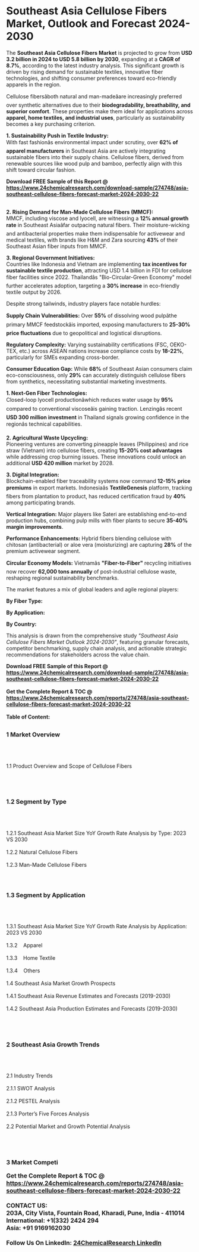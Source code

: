 <h1>Southeast Asia Cellulose Fibers Market, Outlook and Forecast 2024-2030</h1><p>The <strong>Southeast Asia Cellulose Fibers Market</strong> is projected to grow from <strong>USD 3.2 billion in 2024 to USD 5.8 billion by 2030</strong>, expanding at a <strong>CAGR of 8.7%</strong>, according to the latest industry analysis. This significant growth is driven by rising demand for sustainable textiles, innovative fiber technologies, and shifting consumer preferences toward eco-friendly apparels in the region.</p><p>Cellulose fibersâboth natural and man-madeâare increasingly preferred over synthetic alternatives due to their <strong>biodegradability, breathability, and superior comfort</strong>. These properties make them ideal for applications across <strong>apparel, home textiles, and industrial uses</strong>, particularly as sustainability becomes a key purchasing criterion.</p><p><strong>1. Sustainability Push in Textile Industry:</strong><br>
With fast fashionâs environmental impact under scrutiny, over <strong>62% of apparel manufacturers</strong> in Southeast Asia are actively integrating sustainable fibers into their supply chains. Cellulose fibers, derived from renewable sources like wood pulp and bamboo, perfectly align with this shift toward circular fashion.</p><div><b>Download FREE Sample of this Report @ 
            <a href="https://www.24chemicalresearch.com/download-sample/274748/asia-southeast-cellulose-fibers-forecast-market-2024-2030-22">
            https://www.24chemicalresearch.com/download-sample/274748/asia-southeast-cellulose-fibers-forecast-market-2024-2030-22</a></b></div><br><p><strong>2. Rising Demand for Man-Made Cellulose Fibers (MMCF):</strong><br>
MMCF, including viscose and lyocell, are witnessing a <strong>12% annual growth rate</strong> in Southeast Asiaâfar outpacing natural fibers. Their moisture-wicking and antibacterial properties make them indispensable for activewear and medical textiles, with brands like H&amp;M and Zara sourcing <strong>43%</strong> of their Southeast Asian fiber inputs from MMCF.</p><p><strong>3. Regional Government Initiatives:</strong><br>
Countries like Indonesia and Vietnam are implementing <strong>tax incentives for sustainable textile production</strong>, attracting USD 1.4 billion in FDI for cellulose fiber facilities since 2022. Thailandâs "Bio-Circular-Green Economy" model further accelerates adoption, targeting a <strong>30% increase</strong> in eco-friendly textile output by 2026.</p><p>Despite strong tailwinds, industry players face notable hurdles:</p><p><strong>Supply Chain Vulnerabilities:</strong> Over <strong>55%</strong> of dissolving wood pulpâthe primary MMCF feedstockâis imported, exposing manufacturers to <strong>25-30% price fluctuations</strong> due to geopolitical and logistical disruptions.</p><p><strong>Regulatory Complexity:</strong> Varying sustainability certifications (FSC, OEKO-TEX, etc.) across ASEAN nations increase compliance costs by <strong>18-22%</strong>, particularly for SMEs expanding cross-border.</p><p><strong>Consumer Education Gap:</strong> While <strong>68%</strong> of Southeast Asian consumers claim eco-consciousness, only <strong>29%</strong> can accurately distinguish cellulose fibers from synthetics, necessitating substantial marketing investments.</p><p><strong>1. Next-Gen Fiber Technologies:</strong><br>
Closed-loop lyocell productionâwhich reduces water usage by <strong>95%</strong> compared to conventional viscoseâis gaining traction. Lenzingâs recent <strong>USD 300 million investment</strong> in Thailand signals growing confidence in the regionâs technical capabilities.</p><p><strong>2. Agricultural Waste Upcycling:</strong><br>
Pioneering ventures are converting pineapple leaves (Philippines) and rice straw (Vietnam) into cellulose fibers, creating <strong>15-20% cost advantages</strong> while addressing crop burning issues. These innovations could unlock an additional <strong>USD 420 million</strong> market by 2028.</p><p><strong>3. Digital Integration:</strong><br>
Blockchain-enabled fiber traceability systems now command <strong>12-15% price premiums</strong> in export markets. Indonesiaâs <strong>TextileGenesis</strong> platform, tracking fibers from plantation to product, has reduced certification fraud by <strong>40%</strong> among participating brands.</p><p><strong>Vertical Integration:</strong> Major players like Sateri are establishing end-to-end production hubs, combining pulp mills with fiber plants to secure <strong>35-40% margin improvements</strong>.</p><p><strong>Performance Enhancements:</strong> Hybrid fibers blending cellulose with chitosan (antibacterial) or aloe vera (moisturizing) are capturing <strong>28%</strong> of the premium activewear segment.</p><p><strong>Circular Economy Models:</strong> Vietnamâs <strong>"Fiber-to-Fiber"</strong> recycling initiatives now recover <strong>62,000 tons annually</strong> of post-industrial cellulose waste, reshaping regional sustainability benchmarks.</p><p>The market features a mix of global leaders and agile regional players:</p><p><strong>By Fiber Type:</strong></p><p><strong>By Application:</strong></p><p><strong>By Country:</strong></p><p>This analysis is drawn from the comprehensive study <em>"Southeast Asia Cellulose Fibers Market Outlook 2024-2030"</em>, featuring granular forecasts, competitor benchmarking, supply chain analysis, and actionable strategic recommendations for stakeholders across the value chain.</p><div><b>Download FREE Sample of this Report @ 
            <a href="https://www.24chemicalresearch.com/download-sample/274748/asia-southeast-cellulose-fibers-forecast-market-2024-2030-22">
            https://www.24chemicalresearch.com/download-sample/274748/asia-southeast-cellulose-fibers-forecast-market-2024-2030-22</a></b></div><br><div><b>Get the Complete Report & TOC @ 
            <a href="https://www.24chemicalresearch.com/reports/274748/asia-southeast-cellulose-fibers-forecast-market-2024-2030-22">
            https://www.24chemicalresearch.com/reports/274748/asia-southeast-cellulose-fibers-forecast-market-2024-2030-22</a></b></div><br>
            <b>Table of Content:</b><p><h2><span style="font-size:16px"><strong>1 Market Overview&nbsp;&nbsp; &nbsp;</strong></span></h2><br />
<br />
<p>1.1 Product Overview and Scope of Cellulose Fibers&nbsp;</p><br />
<br />
<h2><strong><span style="font-size:16px">1.2 Segment by Type&nbsp;&nbsp; &nbsp;</span></strong></h2><br />
<br />
<p>1.2.1 Southeast Asia Market Size YoY Growth Rate Analysis by Type: 2023 VS 2030&nbsp;&nbsp; &nbsp;<br /><br />
1.2.2 Natural Cellulose Fibers&nbsp;&nbsp; &nbsp;<br /><br />
1.2.3 Man-Made Cellulose Fibers<br /><br />
<br />
<h2><span style="font-size:16px"><strong>1.3 Segment by Application&nbsp;&nbsp;</strong></span></h2><br />
<br />
<p>1.3.1 Southeast Asia Market Size YoY Growth Rate Analysis by Application: 2023 VS 2030&nbsp;&nbsp; &nbsp;<br /><br />
1.3.2&nbsp;&nbsp; &nbsp;Apparel<br /><br />
1.3.3&nbsp;&nbsp; &nbsp;Home Textile<br /><br />
1.3.4&nbsp;&nbsp; &nbsp;Others<br /><br />
1.4 Southeast Asia Market Growth Prospects&nbsp;&nbsp; &nbsp;<br /><br />
1.4.1 Southeast Asia Revenue Estimates and Forecasts (2019-2030)&nbsp;&nbsp; &nbsp;<br /><br />
1.4.2 Southeast Asia Production Estimates and Forecasts (2019-2030)&nbsp;&nbsp;</p><br />
<br />
<h2><span style="font-size:16px"><strong>2 Southeast Asia Growth Trends&nbsp;&nbsp; &nbsp;</strong></span></h2><br />
<br />
<p>2.1 Industry Trends&nbsp;&nbsp; &nbsp;<br /><br />
2.1.1 SWOT Analysis&nbsp;&nbsp; &nbsp;<br /><br />
2.1.2 PESTEL Analysis&nbsp;&nbsp; &nbsp;<br /><br />
2.1.3 Porter&rsquo;s Five Forces Analysis&nbsp;&nbsp; &nbsp;<br /><br />
2.2 Potential Market and Growth Potential Analysis&nbsp;&nbsp; &nbsp;</p><br />
<br />
<h2><span style="font-size:16px"><strong>3 Market Competi</p><div><b>Get the Complete Report & TOC @ 
            <a href="https://www.24chemicalresearch.com/reports/274748/asia-southeast-cellulose-fibers-forecast-market-2024-2030-22">
            https://www.24chemicalresearch.com/reports/274748/asia-southeast-cellulose-fibers-forecast-market-2024-2030-22</a></b></div><br><b>CONTACT US:</b><br>
            203A, City Vista, Fountain Road, Kharadi, Pune, India - 411014<br>
            International: +1(332) 2424 294<br>
            Asia: +91 9169162030 <br><br>
            Follow Us On LinkedIn: <a href="https://www.linkedin.com/company/24chemicalresearch/">24ChemicalResearch LinkedIn</a>